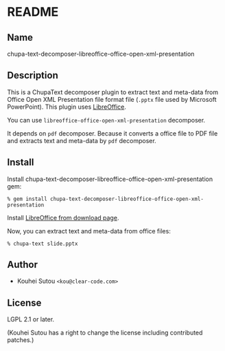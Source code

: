 # README

## Name

chupa-text-decomposer-libreoffice-office-open-xml-presentation

## Description

This is a ChupaText decomposer plugin to extract text and meta-data
from Office Open XML Presentation file format file (`.pptx` file used
by Microsoft PowerPoint). This plugin uses
[LibreOffice](https://www.libreoffice.org/).

You can use `libreoffice-office-open-xml-presentation` decomposer.

It depends on `pdf` decomposer. Because it converts a office file to
PDF file and extracts text and meta-data by `pdf` decomposer.

## Install

Install chupa-text-decomposer-libreoffice-office-open-xml-presentation gem:

```
% gem install chupa-text-decomposer-libreoffice-office-open-xml-presentation
```

Install
[LibreOffice from download page](http://www.libreoffice.org/download).

Now, you can extract text and meta-data from office files:

```
% chupa-text slide.pptx
```

## Author

  * Kouhei Sutou `<kou@clear-code.com>`

## License

LGPL 2.1 or later.

(Kouhei Sutou has a right to change the license including contributed
patches.)
